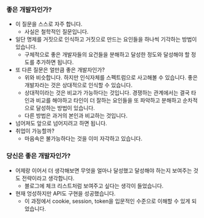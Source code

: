 ### 좋은 개발자인가?

- 이 질문을 스스로 자주 합니다.
  - 사실은 철학적인 질문입니다.
- 일단 명제를 거짓으로 인식하고 거짓으로 만드는 요인들을 하나씩 기각하는 방법이 있습니다.
  - 구체적으로 좋은 개발자들의 요건들을 분해하고 달성한 정도와 달성해야 할 정도를 추가하면 됩니다.
- 또 다른 질문은 얼만큼 좋은 개발자인가?
  - 위와 비슷합니다. 하지만 인식자체를 스펙트럼으로 사고해볼 수 있습니다. 좋은 개발자라는 것은 상대적으로 인식할 수 있습니다.
  - 상대적이라는 것은 비교가 가능하다는 것입니다. 경쟁하는 관계에서는 결국 타인과 비교를 해야하고 타인이 더 잘하는 요인들을 또 파악하고 분해하고 순차적으로 달성하는 방법이 있습니다.
  - 다른 방법은 과거의 본인과 비교하는 것입니다.
- 넘어져도 앞으로 넘어지려고 하면 됩니다.
- 취업이 가능할까?
  - 마음속은 불가능하다는 것을 이미 자각하고 있습니다.

### 당신은 좋은 개발자인가?

- 어제랑 이어서 더 생각해보면 무엇을 얼마나 달성했고 달성해야 하는지 보여주는 것도 전략이라고 생각합니다.
  - 블로그에 체크 리스트처럼 보여주고 싶다는 생각이 들었습니다.
- 현재 엉성하지만 API도 구현을 성공했습니다.
  - 이 과정에서 cookie, session, token을 입문적인 수준으로 이해할 수 있게 되었습니다.
